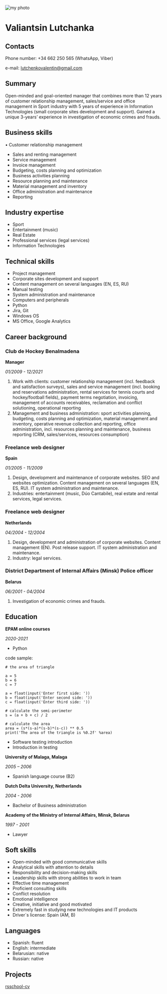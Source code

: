 ![my photo](https://lh3.googleusercontent.com/pw/AM-JKLWz27u0w0xouggC4f0d27s6IvwKs3MLUGuasOMFakzXNB3GqaDVsK9TOpltX4PUd2AiPkPMX3YWzKYTr7JAT07BLvxBAbx7WH7hD0VR-gHxkJ2Vks4zm3UYe8U7b0TtrkGAFkZtqkG9N49m8gbFRn0zGw=w149-h196-no?authuser=0)

# Valiantsin Lutchanka

## Contacts

Phone number:			+34 662 250 565 (WhatsApp, Viber)

e-mail:				lutchenkovalentin@gmail.com

## Summary

Open-minded and goal-oriented manager that combines more than 12 years of customer relationship management, sales/service and office management in Sport industry with 5 years of experience in Information Technologies (small corporate sites development and support). Gained a unique 3-years’ experience in investigation of economic crimes and frauds.

## Business skills

•	Customer relationship management

*	Sales and renting management
*	Service management
*	Invoice management
*	Budgeting, costs planning and optimization
*	Business activities planning
*	Resource planning and maintenance
*	Material management and inventory
*	Office administration and maintenance
*	Reporting

## Industry expertise

*	Sport
*	Entertainment (music)
*	Real Estate
*	Professional services (legal services)
*	Information Technologies

## Technical skills

*	Project management
*	Corporate sites development and support
*	Content management on several languages (EN, ES, RU)
*	Manual testing
*	System administration and maintenance
*	Computers and peripherals
*	Python
*	Jira, Git
*	Windows OS
*	MS Office, Google Analytics

## Career background

### Club de Hockey Benalmadena
__Manager__

_01/2009 - 12/2021_

  1. Work with clients: customer relationship management (incl. feedback and satisfaction surveys), sales and service management (incl. booking and reservations administration, rental services for tennis courts and hockey/football fields), payment terms negotiation, invoicing, management of accounts receivables, reclamation and conflict solutioning, operational reporting
  2. Management and business administration: sport activities planning, budgeting, costs planning and optimization, material management and inventory, operative revenue collection and reporting, office administration, incl. resources planning and maintenance, business reporting (CRM, sales/services, resources consumption)

### Freelance web designer

__Spain__

_01/2005 - 11/2009_

  1. Design, development and maintenance of corporate websites.
SEO and websites optimization. 
Content management on several languages (EN, ES, RU).  IT system administration and maintenance.
  2. Industries: entertainment (music, Dúo Cantabile), real estate and rental services, legal services.

### Freelance web designer

__Netherlands__

_04/2004 - 12/2004_

  1. Design, development and administration of corporate websites.
Content management (EN). Post release support. IT system administration and maintenance.
  2. Industry: legal services.

### District Department of Internal Affairs (Minsk) Police officer

__Belarus__

_06/2001 - 04/2004_

  1. Investigation of economic crimes and frauds.

## Education

__EPAM online courses__

_2020-2021_

  * Python 
  
  code sample:
  
    # the area of triangle

    a = 5
    b = 6
    c = 7

    a = float(input('Enter first side: '))
    b = float(input('Enter second side: '))
    c = float(input('Enter third side: '))

    # calculate the semi-perimeter
    s = (a + b + c) / 2

    # calculate the area
    area = (s*(s-a)*(s-b)*(s-c)) ** 0.5
    print('The area of the triangle is %0.2f' %area)
  
  * Software testing introduction 
  * Introduction in testing 
 
__University of Malaga, Malaga__

_2005 – 2006_

* Spanish language course (B2)

__Dutch Delta University, Netherlands__

_2004 - 2006_

* Bachelor of Business administration

__Academy of the Ministry of Internal Affairs, Minsk, Belarus__

_1997 - 2001_

* Lawyer

## Soft skills

*	Open-minded with good communicative skills
*	Analytical skills with attention to details
*	Responsibility and decision-making skills
*	Leadership skills with strong abilities to work in team
*	Effective time management
*	Proficient consulting skills
*	Conflict resolution
*	Emotional intelligence
*	Creative, initiative and good motivated
*	Extremely fast in studying new technologies and IT products
*	Driver´s license: Spain (AM, B)

## Languages

*	Spanish: fluent
*	English: intermediate
*	Belarusian: native
*	Russian: native

## Projects

[rsschool-cv](https://github.com/Valiantsin2021/rsschool-cv/blob/gh-pages/cv.md)
